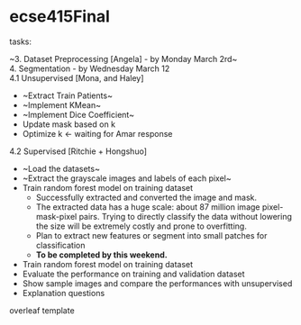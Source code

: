 # ecse415Final

tasks:<br />

~3. Dataset Preprocessing [Angela] - by Monday March 2rd~<br />
4. Segmentation - by Wednesday March 12<br />
4.1 Unsupervised [Mona, and Haley]<br />
* ~Extract Train Patients~
* ~Implement KMean~
* ~Implement Dice Coefficient~
* Update mask based on k
* Optimize k <- waiting for Amar response
  
4.2 Supervised [Ritchie + Hongshuo]<br />
* ~Load the datasets~
* ~Extract the grayscale images and labels of each pixel~
* Train random forest model on training dataset
  - Successfully extracted and converted the image and mask.
  - The extracted data has a huge scale:  about 87 million image pixel-mask-pixel pairs. Trying to directly classify the data without lowering the size will be extremely costly and prone to overfitting.
  - Plan to extract new features or segment into small patches for classification
  - **To be completed by this weekend.**
* Train random forest model on training dataset
* Evaluate the performance on training and validation dataset
* Show sample images and compare the performances with unsupervised
* Explanation questions

overleaf template<br />

  
